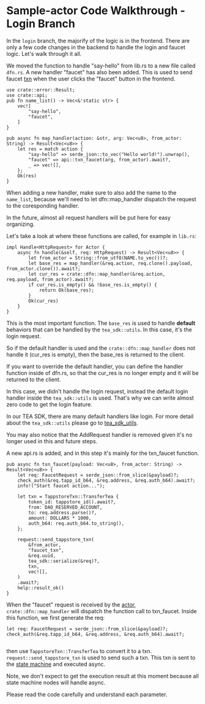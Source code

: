 # Sample-actor Code Walkthrough - Login Branch
In the `login` branch, the majorify of the logic is in the frontend. There are only a few code changes in the backend to handle the login and faucet logic. Let's walk through it all.

We moved the function to handle "say-hello" from lib.rs to a new file called `dfn.rs`. A new handler "faucet" has also been added. This is used to send faucet [txn](../../../z_glossary/txn.md) when the user clicks the "faucet" button in the frontend.

```
use crate::error::Result;
use crate::api;
pub fn name_list() -> Vec<&'static str> {
	vec![
		"say-hello",
		"faucet",
	]
}

pub async fn map_handler(action: &str, arg: Vec<u8>, from_actor: String) -> Result<Vec<u8>> {
	let res = match action {
		"say-hello" => serde_json::to_vec("Hello world!").unwrap(),
		"faucet" => api::txn_faucet(arg, from_actor).await?,
		_ => vec![],
	};
	Ok(res)
}
```

When adding a new handler, make sure to also add the name to the `name_list`, because we'll need to let dfn::map_handler dispatch the request to the coresponding handler. 

In the future, almost all request handlers will be put here for easy organizing. 

Let's take a look at where these functions are called, for example in `lib.rs`:

```
impl Handle<HttpRequest> for Actor {
	async fn handle(&self, req: HttpRequest) -> Result<Vec<u8>> {
		let from_actor = String::from_utf8(NAME.to_vec())?;
		let base_res = map_handler(&req.action, req.clone().payload, from_actor.clone()).await?;
		let cur_res = crate::dfn::map_handler(&req.action, req.payload, from_actor).await?;
		if cur_res.is_empty() && !base_res.is_empty() {
			return Ok(base_res);
		}
		Ok(cur_res)
	}
}
```

This is the most important function. The `base_res` is used to handle **default** behaviors that can be handled by the `tea_sdk::utils`. In this case, it's the login request. 

So if the default handler is used and the `crate::dfn::map_handler` does not handle it (cur_res is empty), then the base_res is returned to the client. 

If you want to override the default handler, you can define the handler function inside of dfn.rs, so that the cur_res is no longer empty and it will be returned to the client. 

In this case, we didn't handle the login request, instead the default login handler inside the `tea_sdk::utils` is used. That's why we can write almost zero code to get the login feature.

In our TEA SDK, there are many default handlers like login. For more detail about the `tea_sdk::utils` please go to [tea_sdk_utils](tea_sdk_utils.md).

You may also notice that the AddRequest handler is removed given it's no longer used in this and future steps.

A new api.rs is added, and in this step it's mainly for the txn_faucet function. 

```
pub async fn txn_faucet(payload: Vec<u8>, from_actor: String) -> Result<Vec<u8>> {
	let req: FaucetRequest = serde_json::from_slice(&payload)?;
	check_auth(&req.tapp_id_b64, &req.address, &req.auth_b64).await?;
	info!("Start faucet action...");

	let txn = TappstoreTxn::TransferTea {
	    token_id: tappstore_id().await?,
	    from: DAO_RESERVED_ACCOUNT,
		to: req.address.parse()?,
		amount: DOLLARS * 1000,
		auth_b64: req.auth_b64.to_string(),
	};

	request::send_tappstore_txn(
		&from_actor,
		"faucet_txn",
		&req.uuid,
		tea_sdk::serialize(&req)?,
		txn,
		vec![],
	)
	.await?;
	help::result_ok()
}
```

When the "faucet" request is received by the [actor](../../../z_glossary/actor.md), `crate::dfn::map_handler` will dispatch the function call to txn_faucet. Inside this function, we first generate the req:

```
let req: FaucetRequest = serde_json::from_slice(&payload)?;
check_auth(&req.tapp_id_b64, &req.address, &req.auth_b64).await?;
  
```

then use `TappstoreTxn::TransferTea` to convert it to a txn. `request::send_tappstore_txn` is used to send such a txn. This txn is sent to the [state machine](../../../z_glossary/state_machine.md) and executed async.

Note, we don't expect to get the execution result at this moment because all state machine nodes will handle async.

Please read the code carefully and understand each parameter. 